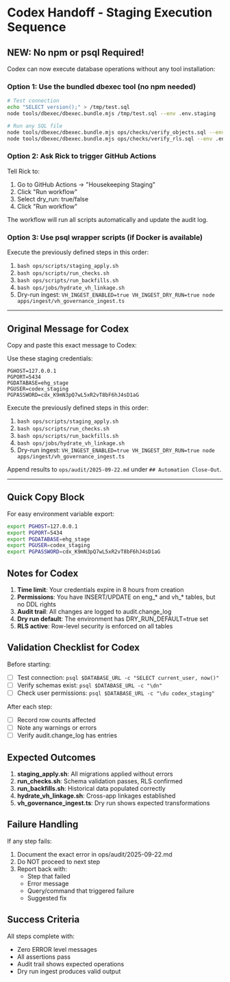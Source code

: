 # Codex Handoff - Staging Execution Sequence

## NEW: No npm or psql Required!

Codex can now execute database operations without any tool installation:

### Option 1: Use the bundled dbexec tool (no npm needed)

```bash
# Test connection
echo "SELECT version();" > /tmp/test.sql
node tools/dbexec/dbexec.bundle.mjs /tmp/test.sql --env .env.staging

# Run any SQL file
node tools/dbexec/dbexec.bundle.mjs ops/checks/verify_objects.sql --env .env.staging
node tools/dbexec/dbexec.bundle.mjs ops/checks/verify_rls.sql --env .env.staging
```

### Option 2: Ask Rick to trigger GitHub Actions

Tell Rick to:
1. Go to GitHub Actions → "Housekeeping Staging"
2. Click "Run workflow"
3. Select dry_run: true/false
4. Click "Run workflow"

The workflow will run all scripts automatically and update the audit log.

### Option 3: Use psql wrapper scripts (if Docker is available)

Execute the previously defined steps in this order:
1) `bash ops/scripts/staging_apply.sh`
2) `bash ops/scripts/run_checks.sh`
3) `bash ops/scripts/run_backfills.sh`
4) `bash ops/jobs/hydrate_vh_linkage.sh`
5) Dry-run ingest: `VH_INGEST_ENABLED=true VH_INGEST_DRY_RUN=true node apps/ingest/vh_governance_ingest.ts`

---

## Original Message for Codex

Copy and paste this exact message to Codex:

Use these staging credentials:
```
PGHOST=127.0.0.1
PGPORT=5434
PGDATABASE=ehg_stage
PGUSER=codex_staging
PGPASSWORD=cdx_K9mN3pQ7wL5xR2vT8bF6hJ4sD1aG
```

Execute the previously defined steps in this order:
1) `bash ops/scripts/staging_apply.sh`
2) `bash ops/scripts/run_checks.sh`
3) `bash ops/scripts/run_backfills.sh`
4) `bash ops/jobs/hydrate_vh_linkage.sh`
5) Dry-run ingest: `VH_INGEST_ENABLED=true VH_INGEST_DRY_RUN=true node apps/ingest/vh_governance_ingest.ts`

Append results to `ops/audit/2025-09-22.md` under `## Automation Close-Out`.

---

## Quick Copy Block

For easy environment variable export:
```bash
export PGHOST=127.0.0.1
export PGPORT=5434
export PGDATABASE=ehg_stage
export PGUSER=codex_staging
export PGPASSWORD=cdx_K9mN3pQ7wL5xR2vT8bF6hJ4sD1aG
```

## Notes for Codex

1. **Time limit**: Your credentials expire in 8 hours from creation
2. **Permissions**: You have INSERT/UPDATE on eng_* and vh_* tables, but no DDL rights
3. **Audit trail**: All changes are logged to audit.change_log
4. **Dry run default**: The environment has DRY_RUN_DEFAULT=true set
5. **RLS active**: Row-level security is enforced on all tables

## Validation Checklist for Codex

Before starting:
- [ ] Test connection: `psql $DATABASE_URL -c "SELECT current_user, now()"`
- [ ] Verify schemas exist: `psql $DATABASE_URL -c "\dn"`
- [ ] Check user permissions: `psql $DATABASE_URL -c "\du codex_staging"`

After each step:
- [ ] Record row counts affected
- [ ] Note any warnings or errors
- [ ] Verify audit.change_log has entries

## Expected Outcomes

1. **staging_apply.sh**: All migrations applied without errors
2. **run_checks.sh**: Schema validation passes, RLS confirmed
3. **run_backfills.sh**: Historical data populated correctly
4. **hydrate_vh_linkage.sh**: Cross-app linkages established
5. **vh_governance_ingest.ts**: Dry run shows expected transformations

## Failure Handling

If any step fails:
1. Document the exact error in ops/audit/2025-09-22.md
2. Do NOT proceed to next step
3. Report back with:
   - Step that failed
   - Error message
   - Query/command that triggered failure
   - Suggested fix

## Success Criteria

All steps complete with:
- Zero ERROR level messages
- All assertions pass
- Audit trail shows expected operations
- Dry run ingest produces valid output